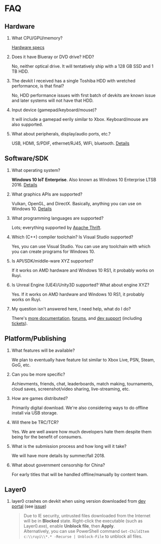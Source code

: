 # FAQ


## Hardware

1. What CPU/GPU/memory?

    [Hardware specs](topics/hardware.md)

1. Does it have Blueray or DVD drive?  HDD?

    No, neither optical drive.  It will tentatively ship with a 128 GB SSD and 1 TB HDD.

1. The devkit I received has a single Toshiba HDD with wretched performance, is that final?

    No, HDD performance issues with first batch of devkits are known issue and later systems will not have that HDD.

1. Input device (gamepad/keyboard/mouse)?

    It will include a gamepad eerily similar to Xbox.  Keyboard/mouse are also supported.

1. What about peripherals, display/audio ports, etc.?

    USB, HDMI, S/PDIF, ethernet/RJ45, WIFi, bluetooth.  [Details](topics/hardware.md)

## Software/SDK

1. What operating system?

    __Windows 10 IoT Enterprise__.  Also known as Windows 10 Enterprise LTSB 2016.  [Details](topics/os.md)

1. What graphics APIs are supported?

    Vulkan, OpenGL, and DirectX.  Basically, anything you can use on Windows 10.  [Details](topics/hardware.md)

1. What programming languages are supported?

    Lots; everything supported by [Apache Thrift](https://thrift.apache.org/docs/features).

1. Which (C++) compiler toolchain?  Is Visual Studio supported?

    Yes, you can use Visual Studio.  You can use any toolchain with which you can create programs for Windows 10.

1. Is API/SDK/middle-ware XYZ supported?

    If it works on AMD hardware and Windows 10 RS1, it probably works on Ruyi.

1. Is Unreal Engine (UE4)/Unity3D supported?  What about engine XYZ?

    Yes.  If it works on AMD hardware and Windows 10 RS1, it probably works on Ruyi.

1. My question isn't answered here, I need help, what do I do?

    There's [more documentation](README.md), [forums](http://dev.playruyi.com/forum/), and [dev support](https://bitbucket.org/playruyi/support) (including [tickets](https://bitbucket.org/playruyi/support/issues?status=new&status=open)).

## Platform/Publishing

1. What features will be available?

    We plan to eventually have feature list similar to Xbox Live, PSN, Steam, GoG, etc.

1. Can you be more specific?

    Achievments, friends, chat, leaderboards, match making, tournaments, cloud saves, screenshot/video sharing, live-streaming, etc.

1. How are games distributed?

    Primarily digital download.  We're also considering ways to do offline install via USB storage.

1. Will there be TRC/TCR?

    Yes.  We are well aware how much developers hate them despite them being for the benefit of consumers.

1. What is the submission process and how long will it take?

    We will have more details by summer/fall 2018.

1. What about government censorship for China?

    For early titles that will be handled offline/manually by content team.



## Layer0

1. layer0 crashes on devkit when using version downloaded from [dev portal](http://dev.playruyi.com/) (see [issue](https://bitbucket.org/playruyi/support/issues/3))
    
    > Due to IE security, untrusted files downloaded from the Internet will be in __Blocked__ state.  Right-click the executable (such as Layer0.exe), enable __Unblock file__, then __Apply__.  
    Alternatively, you can use PowerShell command `Get-ChildItem c:\\ruyi\\*.* -Recurse | Unblock-File` to unblock all files.